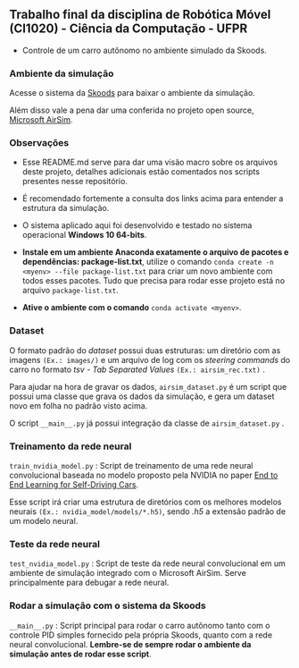 ## Trabalho final da disciplina de Robótica Móvel (CI1020) - Ciência da Computação - UFPR

*   Controle de um carro autônomo no ambiente simulado da Skoods.

### Ambiente da simulação

Acesse o sistema da [Skoods](https://github.com/skoods-org/Welcome) para baixar o ambiente da simulação.

Além disso vale a pena dar uma conferida no projeto open source, [Microsoft AirSim](https://github.com/microsoft/AirSim).

### Observações

*   Esse README.md serve para dar uma visão macro sobre os arquivos deste projeto, detalhes adicionais estão comentados nos scripts presentes nesse repositório.
*   É recomendado fortemente a consulta dos links acima para entender a estrutura da simulação.

*   O sistema aplicado aqui foi desenvolvido e testado no sistema operacional **Windows 10 64-bits**.
*   **Instale em um ambiente Anaconda exatamente o arquivo de pacotes e dependências: package-list.txt**, utilize o comando `conda create -n <myenv> --file package-list.txt` para criar um novo ambiente com todos esses pacotes. Tudo que precisa para rodar esse projeto está no arquivo `package-list.txt`.
*   **Ative o ambiente com o comando** `conda activate <myenv>`.

### Dataset

O formato padrão do *dataset* possui duas estruturas: um diretório com as imagens `(Ex.: images/)` e um arquivo de log com os *steering commands* do carro no formato *tsv - Tab Separated Values* `(Ex.: airsim_rec.txt)` .

Para ajudar na hora de gravar os dados, `airsim_dataset.py` é um script que possui uma classe que grava os dados da simulação, e gera um dataset novo em folha no padrão visto acima.

O script `__main__.py` já possui integração da classe de `airsim_dataset.py` . 

### Treinamento da rede neural

`train_nvidia_model.py` : Script de treinamento de uma rede neural convolucional baseada no modelo proposto pela NVIDIA no paper [End to End Learning for Self-Driving Cars](https://arxiv.org/pdf/1604.07316.pdf).

Esse script irá criar uma estrutura de diretórios com os melhores modelos neurais `(Ex.: nvidia_model/models/*.h5)`, sendo *.h5* a extensão padrão de um modelo neural.

### Teste da rede neural

`test_nvidia_model.py` : Script de teste da rede neural convolucional em um ambiente de simulação integrado com o Microsoft AirSim. Serve principalmente para debugar a rede neural.

### Rodar a simulação com o sistema da Skoods

`__main__.py` : Script principal para rodar o carro autônomo tanto com o controle PID simples fornecido pela própria Skoods, quanto com a rede neural convolucional. **Lembre-se de sempre rodar o ambiente da simulação antes de rodar esse script**.
